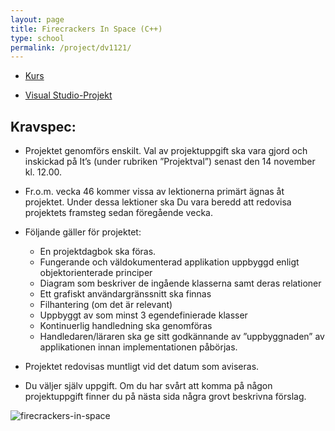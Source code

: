 ```yaml
---
layout: page
title: Firecrackers In Space (C++)
type: school
permalink: /project/dv1121/
---
```


- [Kurs](/courses/dv1121)

- [Visual Studio-Projekt](https://www.dropbox.com/s/45j9jn29r227d0u/MemeGame.rar)

Kravspec:
---

- Projektet genomförs enskilt.
Val av projektuppgift ska vara gjord och inskickad på It’s (under
rubriken ”Projektval”) senast den 14 november kl. 12.00.

- Fr.o.m. vecka 46 kommer vissa av lektionerna primärt ägnas åt
projektet. Under dessa lektioner ska Du vara beredd att redovisa
projektets framsteg sedan föregående vecka.

-  Följande gäller för projektet:
	- En projektdagbok ska föras.
	- Fungerande och väldokumenterad applikation uppbyggd enligt
objektorienterade principer
	- Diagram som beskriver de ingående klasserna samt deras
relationer
	- Ett grafiskt användargränssnitt ska finnas
	- Filhantering (om det är relevant)
	- Uppbyggt av som minst 3 egendefinierade klasser
	- Kontinuerlig handledning ska genomföras
	- Handledaren/läraren ska ge sitt godkännande av ”uppbyggnaden”
av applikationen innan implementationen påbörjas.

- Projektet redovisas muntligt vid det datum som aviseras.

- Du väljer själv uppgift. Om du har svårt att komma på någon
projektuppgift finner du på nästa sida några grovt beskrivna förslag.

![firecrackers-in-space](/files/images/firecrackers_in_space.png)
